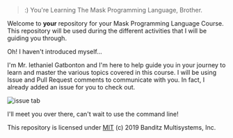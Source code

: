  >:) You're Learning The Mask Programming Language, Brother.

Welcome to **your** repository for your Mask Programming Language Course. This repository will be used during the different activities that I will be guiding you through. 

Oh! I haven't introduced myself...

I'm Mr. Iethaniel Gatbonton and I'm here to help guide you in your journey to learn and master the various topics covered in this course. I will be using Issue and Pull Request comments to communicate with you. In fact, I already added an issue for you to check out.

![issue tab](https://lab.github.com/public/images/issue_tab.png)

I'll meet you over there, can't wait to use the command line!

This repository is licensed under [MIT](../LICENSE) (c) 2019 Banditz Multisystems, Inc.
